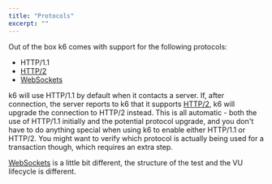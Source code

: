 ```yaml
---
title: "Protocols"
excerpt: ""
---
```

Out of the box k6 comes with support for the following protocols:

* HTTP/1.1
* [HTTP/2](/using-k6/protocols/http-2)
* [WebSockets](/using-k6/protocols/websockets)

k6 will use HTTP/1.1 by default when it contacts a server. If, after connection, the server
reports to k6 that it supports [HTTP/2](/using-k6/protocols/http-2), k6 will upgrade the
connection to HTTP/2 instead. This is all automatic - both the use of HTTP/1.1 initially and
the potential protocol upgrade, and you don't have to do anything special when using k6 to
enable either HTTP/1.1 or HTTP/2. You might want to verify which protocol is actually being
used for a transaction though, which requires an extra step.

[WebSockets](/using-k6/protocols/websockets) is a little bit different, the structure of the
test and the VU lifecycle is different.
